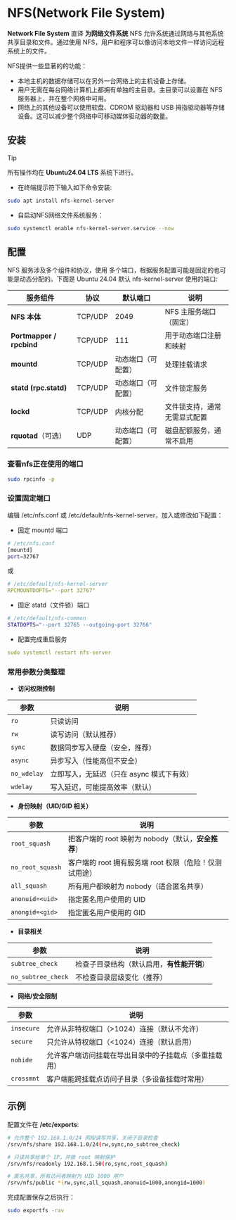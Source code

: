 # NFS(Network File System)

**Network File System** 直译 **为网络文件系统** NFS 允许系统通过网络与其他系统共享目录和文件。通过使用 NFS，用户和程序可以像访问本地文件一样访问远程系统上的文件。

NFS提供一些显著的的功能：

- 本地主机的数据存储可以在另外一台网络上的主机设备上存储。
- 用户无需在每台网络计算机上都拥有单独的主目录。主目录可以设置在 NFS 服务器上，并在整个网络中可用。
- 网络上的其他设备可以使用软盘、CDROM 驱动器和 USB 拇指驱动器等存储设备。这可以减少整个网络中可移动媒体驱动器的数量。

## 安装

> [!TIP]
> 所有操作均在 **Ubuntu24.04 LTS** 系统下进行。

- 在终端提示符下输入如下命令安装:

```bash
sudo apt install nfs-kernel-server
```

- 自启动NFS网络文件系统服务：

```bash
sudo systemctl enable nfs-kernel-server.service --now
```

## 配置

NFS 服务涉及多个组件和协议，使用 多个端口，根据服务配置可能是固定的也可能是动态分配的。下面是 Ubuntu 24.04 默认 nfs-kernel-server 使用的端口:

| 服务组件                     | 协议      | 默认端口      | 说明             |
| ------------------------ | ------- | --------- | -------------- |
| **NFS 本体**               | TCP/UDP | 2049      | NFS 主服务端口（固定）  |
| **Portmapper / rpcbind** | TCP/UDP | 111       | 用于动态端口注册和映射    |
| **mountd**               | TCP/UDP | 动态端口（可配置） | 处理挂载请求         |
| **statd (rpc.statd)**    | TCP/UDP | 动态端口（可配置） | 文件锁定服务         |
| **lockd**                | TCP/UDP | 内核分配      | 文件锁支持，通常无需显式配置 |
| **rquotad**（可选）          | UDP     | 动态端口（可配置） | 磁盘配额服务，通常不启用   |

### 查看nfs正在使用的端口

```bash
sudo rpcinfo -p
```

### 设置固定端口

编辑 /etc/nfs.conf 或 /etc/default/nfs-kernel-server，加入或修改如下配置：

- 固定 mountd 端口

```bash
# /etc/nfs.conf
[mountd]
port=32767
```

或

```yaml
# /etc/default/nfs-kernel-server
RPCMOUNTDOPTS="--port 32767"
```

- 固定 statd（文件锁）端口

```bash
# /etc/default/nfs-common
STATDOPTS="--port 32765 --outgoing-port 32766"
```

- 配置完成重启服务

```yaml
sudo systemctl restart nfs-server
```

### 常用参数分类整理

- **访问权限控制**

| 参数          | 说明                       |
| ----------- | ------------------------ |
| `ro`        | 只读访问                     |
| `rw`        | 读写访问（默认推荐）               |
| `sync`      | 数据同步写入硬盘（安全，推荐）          |
| `async`     | 异步写入（性能高但不安全）            |
| `no_wdelay` | 立即写入，无延迟（只在 async 模式下有效） |
| `wdelay`    | 写入延迟，可能提高效率（默认）          |

- **身份映射（UID/GID 相关）**

| 参数               | 说明                                 |
| ---------------- | ---------------------------------- |
| `root_squash`    | 把客户端的 root 映射为 nobody（默认，**安全推荐**） |
| `no_root_squash` | 客户端的 root 拥有服务端 root 权限（危险！仅测试用途）  |
| `all_squash`     | 所有用户都映射为 nobody（适合匿名共享）            |
| `anonuid=<uid>`  | 指定匿名用户使用的 UID                      |
| `anongid=<gid>`  | 指定匿名用户使用的 GID                      |

- **目录相关**

| 参数                 | 说明                      |
| ------------------ | ----------------------- |
| `subtree_check`    | 检查子目录结构（默认启用，**有性能开销**） |
| `no_subtree_check` | 不检查目录层级变化（推荐）           |

- **网络/安全限制**

| 参数         | 说明                          |
| ---------- | --------------------------- |
| `insecure` | 允许从非特权端口（>1024）连接（默认不允许）    |
| `secure`   | 只允许从特权端口（<1024）连接（默认启用）     |
| `nohide`   | 允许客户端访问挂载在导出目录中的子挂载点（多重挂载用） |
| `crossmnt` | 客户端能跨挂载点访问子目录（多设备挂载时常用）     |

## 示例

配置文件在 **/etc/exports**:

```bash
# 允许整个 192.168.1.0/24 网段读写共享，关闭子目录检查
/srv/nfs/share 192.168.1.0/24(rw,sync,no_subtree_check)

# 只读共享给单个 IP，并做 root 映射保护
/srv/nfs/readonly 192.168.1.50(ro,sync,root_squash)

# 匿名共享，所有访问者映射为 UID 1000 用户
/srv/nfs/public *(rw,sync,all_squash,anonuid=1000,anongid=1000)
```

完成配置保存之后执行：

```bash
sudo exportfs -rav
```


